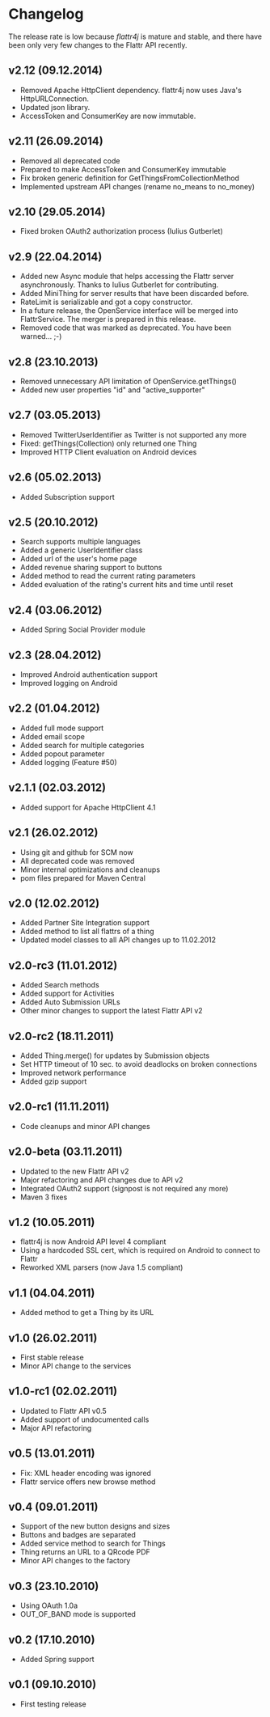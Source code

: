 # Changelog

The release rate is low because _flattr4j_ is mature and stable, and there have been only very few changes to the Flattr API recently.

## v2.12 (09.12.2014)

* Removed Apache HttpClient dependency. flattr4j now uses Java's HttpURLConnection.
* Updated json library.
* AccessToken and ConsumerKey are now immutable.

## v2.11 (26.09.2014)

* Removed all deprecated code
* Prepared to make AccessToken and ConsumerKey immutable
* Fix broken generic definition for GetThingsFromCollectionMethod
* Implemented upstream API changes (rename no_means to no_money)

## v2.10 (29.05.2014)

* Fixed broken OAuth2 authorization process (Iulius Gutberlet)

## v2.9 (22.04.2014)

* Added new Async module that helps accessing the Flattr server asynchronously. Thanks to Iulius Gutberlet for contributing.
* Added MiniThing for server results that have been discarded before.
* RateLimit is serializable and got a copy constructor.
* In a future release, the OpenService interface will be merged into FlattrService. The merger is prepared in this release.
* Removed code that was marked as deprecated. You have been warned... ;-)

## v2.8 (23.10.2013)

* Removed unnecessary API limitation of OpenService.getThings()
* Added new user properties "id" and "active_supporter"

## v2.7 (03.05.2013)

* Removed TwitterUserIdentifier as Twitter is not supported any more
* Fixed: getThings(Collection) only returned one Thing
* Improved HTTP Client evaluation on Android devices

## v2.6 (05.02.2013)

* Added Subscription support

## v2.5 (20.10.2012)

* Search supports multiple languages
* Added a generic UserIdentifier class
* Added url of the user's home page
* Added revenue sharing support to buttons
* Added method to read the current rating parameters
* Added evaluation of the rating's current hits and time until reset

## v2.4 (03.06.2012)

* Added Spring Social Provider module

## v2.3 (28.04.2012)

* Improved Android authentication support
* Improved logging on Android

## v2.2 (01.04.2012)

* Added full mode support
* Added email scope
* Added search for multiple categories
* Added popout parameter
* Added logging (Feature #50)

## v2.1.1 (02.03.2012)

* Added support for Apache HttpClient 4.1

## v2.1 (26.02.2012)

* Using git and github for SCM now
* All deprecated code was removed
* Minor internal optimizations and cleanups
* pom files prepared for Maven Central

## v2.0 (12.02.2012)

* Added Partner Site Integration support
* Added method to list all flattrs of a thing
* Updated model classes to all API changes up to 11.02.2012

## v2.0-rc3 (11.01.2012)

* Added Search methods
* Added support for Activities
* Added Auto Submission URLs
* Other minor changes to support the latest Flattr API v2

## v2.0-rc2 (18.11.2011)

* Added Thing.merge() for updates by Submission objects
* Set HTTP timeout of 10 sec. to avoid deadlocks on broken connections
* Improved network performance
* Added gzip support

## v2.0-rc1 (11.11.2011)

* Code cleanups and minor API changes

## v2.0-beta (03.11.2011)

* Updated to the new Flattr API v2
* Major refactoring and API changes due to API v2
* Integrated OAuth2 support (signpost is not required any more)
* Maven 3 fixes

## v1.2 (10.05.2011)

* flattr4j is now Android API level 4 compliant
* Using a hardcoded SSL cert, which is required on Android to connect to Flattr
* Reworked XML parsers (now Java 1.5 compliant)

## v1.1 (04.04.2011)

* Added method to get a Thing by its URL

## v1.0 (26.02.2011)

* First stable release
* Minor API change to the services

## v1.0-rc1 (02.02.2011)

* Updated to Flattr API v0.5
* Added support of undocumented calls
* Major API refactoring

## v0.5 (13.01.2011)

* Fix: XML header encoding was ignored
* Flattr service offers new browse method

## v0.4 (09.01.2011)

* Support of the new button designs and sizes
* Buttons and badges are separated
* Added service method to search for Things
* Thing returns an URL to a QRcode PDF
* Minor API changes to the factory

## v0.3 (23.10.2010)

* Using OAuth 1.0a
* OUT_OF_BAND mode is supported

## v0.2 (17.10.2010)

* Added Spring support

## v0.1 (09.10.2010)

* First testing release

